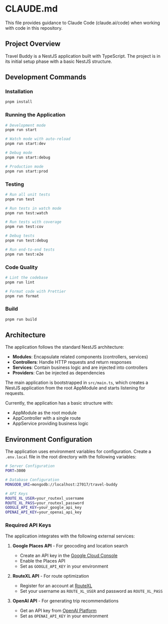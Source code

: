 # CLAUDE.md

This file provides guidance to Claude Code (claude.ai/code) when working with code in this repository.

## Project Overview

Travel Buddy is a NestJS application built with TypeScript. The project is in its initial setup phase with a basic NestJS structure.

## Development Commands

### Installation

```bash
pnpm install
```

### Running the Application

```bash
# Development mode
pnpm run start

# Watch mode with auto-reload
pnpm run start:dev

# Debug mode
pnpm run start:debug

# Production mode
pnpm run start:prod
```

### Testing

```bash
# Run all unit tests
pnpm run test

# Run tests in watch mode
pnpm run test:watch

# Run tests with coverage
pnpm run test:cov

# Debug tests
pnpm run test:debug

# Run end-to-end tests
pnpm run test:e2e
```

### Code Quality

```bash
# Lint the codebase
pnpm run lint

# Format code with Prettier
pnpm run format
```

### Build

```bash
pnpm run build
```

## Architecture

The application follows the standard NestJS architecture:

- **Modules**: Encapsulate related components (controllers, services)
- **Controllers**: Handle HTTP requests and return responses
- **Services**: Contain business logic and are injected into controllers
- **Providers**: Can be injected as dependencies

The main application is bootstrapped in `src/main.ts`, which creates a NestJS application from the root AppModule and starts listening for requests.

Currently, the application has a basic structure with:
- AppModule as the root module
- AppController with a single route
- AppService providing business logic

## Environment Configuration

The application uses environment variables for configuration. Create a `.env.local` file in the root directory with the following variables:

```bash
# Server Configuration
PORT=3000

# Database Configuration
MONGODB_URI=mongodb://localhost:27017/travel-buddy

# API Keys
ROUTE_XL_USER=your_routexl_username
ROUTE_XL_PASS=your_routexl_password
GOOGLE_API_KEY=your_google_api_key
OPENAI_API_KEY=your_openai_api_key
```

### Required API Keys

The application integrates with the following external services:

1. **Google Places API** - For geocoding and location search
   - Create an API key in the [Google Cloud Console](https://console.cloud.google.com/)
   - Enable the Places API
   - Set as `GOOGLE_API_KEY` in your environment

2. **RouteXL API** - For route optimization
   - Register for an account at [RouteXL](https://www.routexl.com/)
   - Set your username as `ROUTE_XL_USER` and password as `ROUTE_XL_PASS`

3. **OpenAI API** - For generating trip recommendations
   - Get an API key from [OpenAI Platform](https://platform.openai.com/)
   - Set as `OPENAI_API_KEY` in your environment